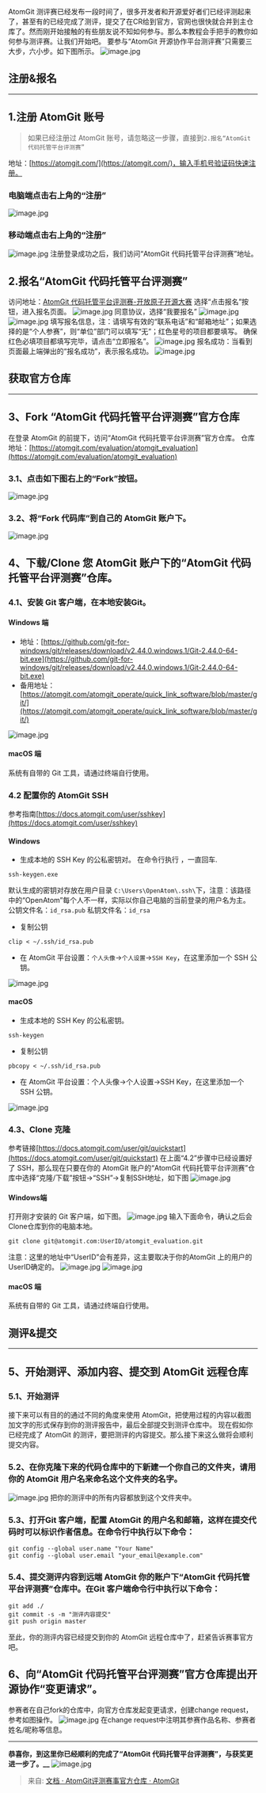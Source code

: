 AtomGit 测评赛已经发布一段时间了，很多开发者和开源爱好者们已经评测起来了，甚至有的已经完成了测评，提交了在CR给到官方，官网也很快就合并到主仓库了。然而刚开始接触的有些朋友说不知如何参与。那么本教程会手把手的教你如何参与测评赛。让我们开始吧。
要参与“AtomGit 开源协作平台测评赛”只需要三大步，六小步。如下图所示。
![image.jpg](../images/be6486997fa6914656159640a826ba5b.png)
## 注册&报名

---

## 1.注册 AtomGit 账号
> 如果已经注册过 AtomGit 账号，请忽略这一步骤，直接到`2.报名“AtomGit 代码托管平台评测赛”`

地址：[https://atomgit.com/](https://atomgit.com/)，输入手机号验证码快速注册。
### 电脑端点击右上角的“注册”
![image.jpg](../images/2c4246b6f4c3698ccdcdf60448853805.png)
### 移动端点击右上角的“注册”
![image.jpg](../images/786ccc30e9df2ad71033471808a1d34a.png)
注册登录成功之后，我们访问“AtomGit 代码托管平台评测赛”地址。
## 2.报名“AtomGit 代码托管平台评测赛”
访问地址：[AtomGit 代码托管平台评测赛-开放原子开源大赛](https://competition.atomgit.com/competitionInfo?id=c530456caa482629a127efdcfcfef512&utm_source=colleges_universities)
选择“点击报名”按钮，进入报名页面。
![image.jpg](../images/2e3167bb123cba41b4634717d6ba1789.png)
同意协议，选择“我要报名”
![image.jpg](../images/6613d10b6d802c35f3370153facc4096.png)
![image.jpg](../images/26591971208f83517e6b506b35e7065d.png)
填写报名信息，注：请填写有效的“联系电话”和“邮箱地址”；如果选择的是“个人参赛”，则“单位”部门可以填写“无”；红色星号的项目都要填写。
确保红色必填项目都填写完毕，请点击“立即报名”。
![image.jpg](../images/068e9e06d2a339251dfeb1173b309e41.png)
报名成功：当看到页面最上端弹出的“报名成功”，表示报名成功。
![image.jpg](../images/b5de4b7f693827ca33a707be52b89458.png)
## 获取官方仓库

---

## 3、Fork “AtomGit 代码托管平台评测赛”官方仓库
在登录 AtomGit 的前提下，访问“AtomGit 代码托管平台评测赛”官方仓库。
仓库地址：[https://atomgit.com/evaluation/atomgit_evaluation](https://atomgit.com/evaluation/atomgit_evaluation)
### 3.1、点击如下图右上的“Fork”按钮。
![image.jpg](../images/cb214cdd0674251d16bb4e22540fe370.png)
### 3.2、将“Fork 代码库”到自己的 AtomGit 账户下。
![image.jpg](../images/5024441f4c48099abfb2d7ecf99a2e83.png)
## 4、下载/Clone 您 AtomGit 账户下的“AtomGit 代码托管平台评测赛”仓库。
### 4.1、安装 Git 客户端，在本地安装Git。
#### Windows 端

- 地址：[https://github.com/git-for-windows/git/releases/download/v2.44.0.windows.1/Git-2.44.0-64-bit.exe](https://github.com/git-for-windows/git/releases/download/v2.44.0.windows.1/Git-2.44.0-64-bit.exe)
- 备用地址：[https://atomgit.com/atomgit_operate/quick_link_software/blob/master/git/](https://atomgit.com/atomgit_operate/quick_link_software/blob/master/git/)

![image.jpg](../images/4d1e1df1da437aee1ec4744d41f6fb89.png)
#### macOS 端
系统有自带的 Git 工具，请通过终端自行使用。
### 4.2 配置你的 AtomGit SSH
参考指南[https://docs.atomgit.com/user/sshkey](https://docs.atomgit.com/user/sshkey)
#### Windows

- 生成本地的 SSH Key 的公私密钥对。
在命令行执行 ，一直回车.
```
ssh-keygen.exe
```
默认生成的密钥对存放在用户目录 `C:\Users\OpenAtom\.ssh\`下，注意：该路径中的“OpenAtom”每个人不一样，实际以你自己电脑的当前登录的用户名为主。
公钥文件名：`id_rsa.pub`
私钥文件名：`id_rsa`

- 复制公钥
```
clip < ~/.ssh/id_rsa.pub
```

- 在 AtomGit 平台设置：`个人头像`->`个人设置`->`SSH Key`，在这里添加一个 SSH 公钥。

![image.jpg](../images/948f010587e6e595f14c61df3002cf41.png)
#### macOS

- 生成本地的 SSH Key 的公私密钥。
```
ssh-keygen
```

- 复制公钥
```
pbcopy < ~/.ssh/id_rsa.pub
```

- 在 AtomGit 平台设置：个人头像->个人设置->SSH Key，在这里添加一个 SSH 公钥。

![image.jpg](../images/b3ea29613cecfd7a1d386f8b7659681e.png)
### 4.3、Clone 克隆
参考链接[https://docs.atomgit.com/user/git/quickstart](https://docs.atomgit.com/user/git/quickstart)
在上面“4.2”步骤中已经设置好了 SSH，那么现在只要在你的 AtomGit 账户的“AtomGit 代码托管平台评测赛”仓库中选择“克隆/下载”按钮->“SSH”->复制SSH地址，如下图
![image.jpg](../images/c815d3b38a5f7f054b65c618befb12de.png)
#### Windows端
打开刚才安装的 Git 客户端，如下图。
![image.jpg](../images/bce82c1913b04d38cf7e280c03d1941f.png)
输入下面命令，确认之后会Clone仓库到你的电脑本地。
```
git clone git@atomgit.com:UserID/atomgit_evaluation.git
```
注意：这里的地址中“UserID”会有差异，这主要取决于你的AtomGit 上的用户的UserID确定的。
![image.jpg](../images/91174a32cf7f9fdadb7a3de9a68280f8.png)
![image.jpg](../images/3874b59fa623246c12ffd2e3406543ba.png)
#### macOS 端
系统有自带的 Git 工具，请通过终端自行使用。
## 测评&提交

---

## 5、开始测评、添加内容、提交到 AtomGit 远程仓库
### 5.1、开始测评
接下来可以有目的的通过不同的角度来使用 AtomGit，把使用过程的内容以截图加文字的形式保存到你的测评报告中，最后全部提交到测评仓库中。
现在假如你已经完成了 AtomGit 的测评，要把测评的内容提交。那么接下来这么做将会顺利提交内容。
### 5.2、在你克隆下来的代码仓库中的下新建一个你自己的文件夹，请用你的 AtomGit 用户名来命名这个文件夹的名字。
![image.jpg](../images/5c749d9cd604ddc0b93bb4e52b29d7c1.png)
把你的测评中的所有内容都放到这个文件夹中。
### 5.3、打开Git 客户端，配置 AtomGit 的用户名和邮箱，这样在提交代码时可以标识作者信息。在命令行中执行以下命令：
```
git config --global user.name "Your Name"
git config --global user.email "your_email@example.com"
```
### 5.4、提交测评内容到远端 AtomGit 你的账户下“AtomGit 代码托管平台评测赛”仓库中。在Git 客户端命令行中执行以下命令：
```
git add ./
git commit -s -m "测评内容提交"
git push origin master
```
至此，你的测评内容已经提交到你的 AtomGit 远程仓库中了，赶紧告诉赛事官方吧。
## 6、向“AtomGit 代码托管平台评测赛”官方仓库提出开源协作“变更请求”。
参赛者在自己fork的仓库中，向官方仓库发起变更请求，创建change request，参考如图操作。
![image.jpg](../images/4e464d6d1597ba00a8896bdb945a0bee.png)
在change request中注明其参赛作品名称、参赛者姓名/昵称等信息。

---

**恭喜你，到这里你已经顺利的完成了“AtomGit 代码托管平台评测赛”，与获奖更进一步了。__**
![image.jpg](../images/110adeac0fe04ffa2dc929599815689b.png)

> 来自: [文档 · AtomGit评测赛事官方仓库 · AtomGit](https://atomgit.com/evaluation/atomgit_evaluation/wiki/%E6%89%8B%E6%8A%8A%E6%89%8B%E6%95%99%E4%BD%A0%E5%8F%82%E4%B8%8E%20AtomGit%20%E5%BC%80%E6%BA%90%E5%8D%8F%E4%BD%9C%E5%B9%B3%E5%8F%B0%E6%B5%8B%E8%AF%84%E8%B5%9B)

